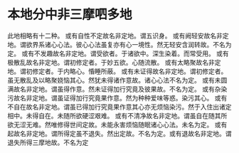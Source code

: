 # 本地分中非三摩呬多地

此地相略有十二种。
或有自性不定故名非定地。谓五识身。
或有阙轻安故名非定地。谓欲界系诸心心法。彼心心法虽复亦有心一境性。然无轻安含润转故。不名为定。
或有不发趣故名非定地。谓受欲者。于诸欲中。深生染着。而常受用。
或有极散乱故名非定地。谓初修定者。于妙五欲。心随流散。
或有太略聚故名非定地。谓初修定者。于内略心。惛睡所蔽。
或有未证得故名非定地。谓初修定者。虽无散乱及以略聚娆恼其心。然犹未得诸作意故。诸心心法不名为定。
或有未圆满故名非定地。谓虽得作意。然未证得加行究竟及彼果故。不名为定。
或有杂染污故名非定地。谓虽证得加行究竟果作意。然为种种爱味等惑。染污其心。
或有不自在故名非定地。谓虽已得加行究竟果作意其心亦无烦恼染污。然于入住出诸定相中。未得自在。未随所欲硬涩艰难。
或有不清净故名非定地。谓虽自在随其所欲无涩无难。然唯修得世间定故。未能永害烦恼随眠诸心心法。未名为定。
或有起故名非定地。谓所得定虽不退失。然出定故。不名为定。或有退故名非定地。谓退失所得三摩地故。不名为定

